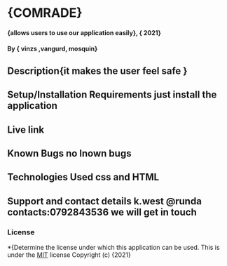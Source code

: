 # {COMRADE}
#### {allows users to use our application easily}, { 2021}
#### By **{ vinzs ,vangurd, mosquin}**
## Description{it makes the user feel safe }

## Setup/Installation Requirements just install the application 

## Live link 
## Known Bugs no lnown bugs

## Technologies Used css and HTML

## Support and contact details k.west @runda contacts:0792843536 we will get in touch 

### License
*{Determine the license under which this application can be used.
This is under the [MIT](LICENSE) license
Copyright (c) {2021} 